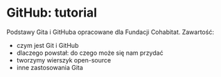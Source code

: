GitHub: tutorial
================

Podstawy Gita i GitHuba opracowane dla Fundacji Cohabitat. Zawartość:

* czym jest Git i GitHub
* dlaczego powstał: do czego może się nam przydać
* tworzymy wierszyk open-source
* inne zastosowania Gita
